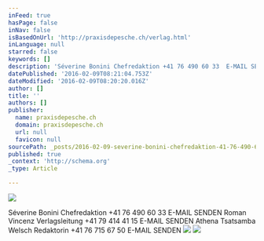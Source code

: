 ```yaml
---
inFeed: true
hasPage: false
inNav: false
isBasedOnUrl: 'http://praxisdepesche.ch/verlag.html'
inLanguage: null
starred: false
keywords: []
description: 'Séverine Bonini Chefredaktion +41 76 490 60 33  E-MAIL SENDEN  Roman Vincenz Verlagsleitung +41 79 414 41 15  E-MAIL SENDEN  Athena Tsatsamba Welsch Redaktorin '
datePublished: '2016-02-09T08:21:04.753Z'
dateModified: '2016-02-09T08:20:20.016Z'
author: []
title: ''
authors: []
publisher:
  name: praxisdepesche.ch
  domain: praxisdepesche.ch
  url: null
  favicon: null
sourcePath: _posts/2016-02-09-severine-bonini-chefredaktion-41-76-490-60-33-e-mail-sende.md
published: true
_context: 'http://schema.org'
_type: Article

---
```

![](http://praxisdepesche.ch/assets/images/9/athena_DSC_0207xx-bb_web-1d974d59.jpg)

Séverine Bonini Chefredaktion +41 76 490 60 33 E-MAIL SENDEN Roman Vincenz Verlagsleitung +41 79 414 41 15 E-MAIL SENDEN Athena Tsatsamba Welsch Redaktorin +41 76 715 67 50 E-MAIL SENDEN
![](https://the-grid-user-content.s3-us-west-2.amazonaws.com/d7de8f63-a6f0-4345-bbde-11d994dbfe06.jpg)
![](https://the-grid-user-content.s3-us-west-2.amazonaws.com/a6f1a5ce-5373-4777-a835-754ef02ccce1.jpg)